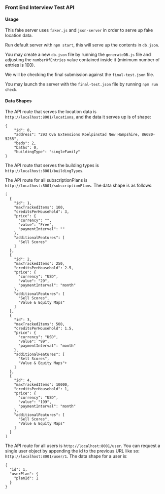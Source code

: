 ### Front End Interview Test API

#### Usage
This fake server uses `faker.js` and `json-server` in order to serve up fake location data.

Run default server with `npm start`, this will serve up the contents in `db.json`.

You may create a new `db.json` file by running the `generateDB.js` file and adjusting the `numberOfEntries` value contained inside it (minimum number of entries is 100).

We will be checking the final submission against the `final-test.json` file.

You may launch the server with the `final-test.json` file by running `npm run check`.

#### Data Shapes

The API route that serves the location data is `http://localhost:8001/locations`, and the data it serves up is of shape:
```
{
    "id": 0,
    "address": "293 Ova Extensions Koelpinstad New Hampshire, 86680-5255",
    "beds": 2,
    "baths": 0,
    "buildingType": "singleFamily"
}
```

The API route that serves the building types is `http://localhost:8001/buildingTypes`.

The API route for all subscriptionPlans is `http://localhost:8001/subscriptionPlans`.  The data shape is as follows:
```
[
  {
    "id": 1,
    "maxTrackedItems": 100,
    "creditsPerHousehold": 3,
    "price": {
      "currency": "",
      "value": "Free",
      "paymentInterval": ""
    },
    "additionalFeatures": [
      "Sell Scores"
    ]
  },
  {
    "id": 2,
    "maxTrackedItems": 250,
    "creditsPerHousehold": 2.5,
    "price": {
      "currency": "USD",
      "value": "29",
      "paymentInterval": "month"
    },
    "additionalFeatures": [
      "Sell Scores",
      "Value & Equity Maps"
    ]
  },
  {
    "id": 3,
    "maxTrackedItems": 500,
    "creditsPerHousehold": 1.5,
    "price": {
      "currency": "USD",
      "value": "99",
      "paymentInterval": "month"
    },
    "additionalFeatures": [
      "Sell Scores",
      "Value & Equity Maps"+
    ]
  },
  {
    "id": 4,
    "maxTrackedItems": 10000,
    "creditsPerHousehold": 1,
    "price": {
      "currency": "USD",
      "value": "199",
      "paymentInterval": "month"
    },
    "additionalFeatures": [
      "Sell Scores",
      "Value & Equity Maps"
    ]
  }
]
```

The API route for all users is `http://localhost:8001/user`.  You can request a single user object by appending the id to the previous URL like so: `http://localhost:8001/user/1`.  The data shape for a user is:
```
{
  "id": 1,
  "userPlan": {
    "planId": 1
  }
}
```
